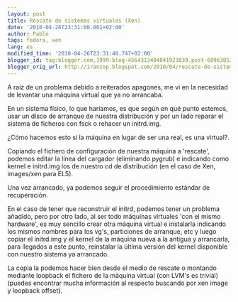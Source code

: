```yaml
---
layout: post
title: Rescate de sistemas virtuales (Xen)
date: '2010-04-26T23:31:00.001+02:00'
author: Pablo
tags: fedora, xen
lang: es
modified_time: '2010-04-26T23:31:40.747+02:00'
blogger_id: tag:blogger.com,1999:blog-4564313404841923839.post-6096385341740071760
blogger_orig_url: http://iranzop.blogspot.com/2010/04/rescate-de-sistemas-virtuales-xen.html
---
```


A raíz de un problema debido a reiterados apagones, me vi en la necesidad de
levantar una máquina virtual que ya no arrancaba.

En un sistema físico, lo que haríamos, es que según en qué punto estemos,
usar un disco de arranque de nuestra distribución y por un lado reparar el
sistema de ficheros con fsck o rehacer un initrd.img.

¿Cómo hacemos esto si la máquina en lugar de ser una real, es una virtual?.

Copiando el fichero de configuración de nuestra máquina a 'rescate', podemos
editar la línea del cargador (eliminando pygrub) e indicando como kernel e
initrd.img los de nuestro cd de distribución (en el caso de Xen, images/xen
para EL5).

Una vez arrancado, ya podemos seguir el procedimiento estándar de
recuperación.

En el caso de tener que reconstruir el initrd, podemos tener un problema
añadido, pero por otro lado, al ser todo máquinas virtuales 'con el mismo
hardware', es muy sencillo crear otra máquina virtual e instalarla indicando
los mismos nombres para los vg's, particiones de arranque, etc y luego
copiar el initrd.img y el kernel de la máquina nueva a la antigua y
arrancarla, para llegados a este punto, reinstalar la última versión del
kernel disponible con nuestro sistema ya arrancado.

La copia la podemos hacer bien desde el medio de rescate o montando mediante
loopback el fichero de la máquina virtual (con LVM's es trivial) (puedes
encontrar mucha información al respecto buscando por xen image y loopback
offset).
